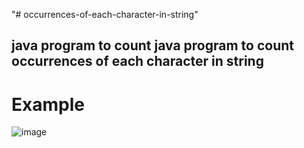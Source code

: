 "# occurrences-of-each-character-in-string" 
## java program to count java program to count occurrences of each character in string 
# Example 
![image](https://user-images.githubusercontent.com/86215761/190273092-4e627c4f-456e-4b68-9638-a1b566bd438a.png)
